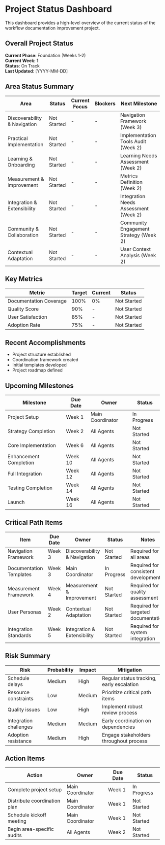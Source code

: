 # Project Status Dashboard

This dashboard provides a high-level overview of the current status of the workflow documentation improvement project.

## Overall Project Status

**Current Phase**: Foundation (Weeks 1-2)  
**Current Week**: 1  
**Status**: On Track  
**Last Updated**: [YYYY-MM-DD]  

## Area Status Summary

| Area | Status | Current Focus | Blockers | Next Milestone |
|------|--------|---------------|----------|---------------|
| Discoverability & Navigation | Not Started | - | - | Navigation Framework (Week 3) |
| Practical Implementation | Not Started | - | - | Implementation Tools Audit (Week 2) |
| Learning & Onboarding | Not Started | - | - | Learning Needs Assessment (Week 2) |
| Measurement & Improvement | Not Started | - | - | Metrics Definition (Week 2) |
| Integration & Extensibility | Not Started | - | - | Integration Needs Assessment (Week 2) |
| Community & Collaboration | Not Started | - | - | Community Engagement Strategy (Week 2) |
| Contextual Adaptation | Not Started | - | - | User Context Analysis (Week 2) |

## Key Metrics

| Metric | Target | Current | Status |
|--------|--------|---------|--------|
| Documentation Coverage | 100% | 0% | Not Started |
| Quality Score | 90% | - | Not Started |
| User Satisfaction | 85% | - | Not Started |
| Adoption Rate | 75% | - | Not Started |

## Recent Accomplishments

- Project structure established
- Coordination framework created
- Initial templates developed
- Project roadmap defined

## Upcoming Milestones

| Milestone | Due Date | Owner | Status |
|-----------|----------|-------|--------|
| Project Setup | Week 1 | Main Coordinator | In Progress |
| Strategy Completion | Week 2 | All Agents | Not Started |
| Core Implementation | Week 6 | All Agents | Not Started |
| Enhancement Completion | Week 10 | All Agents | Not Started |
| Full Integration | Week 12 | All Agents | Not Started |
| Testing Completion | Week 14 | All Agents | Not Started |
| Launch | Week 16 | All Agents | Not Started |

## Critical Path Items

| Item | Due Date | Owner | Status | Notes |
|------|----------|-------|--------|-------|
| Navigation Framework | Week 3 | Discoverability & Navigation | Not Started | Required for all areas |
| Documentation Templates | Week 3 | Main Coordinator | In Progress | Required for consistent development |
| Measurement Framework | Week 4 | Measurement & Improvement | Not Started | Required for quality assessment |
| User Personas | Week 2 | Contextual Adaptation | Not Started | Required for targeted documentation |
| Integration Standards | Week 5 | Integration & Extensibility | Not Started | Required for system integration |

## Risk Summary

| Risk | Probability | Impact | Mitigation |
|------|------------|--------|------------|
| Schedule delays | Medium | High | Regular status tracking, early escalation |
| Resource constraints | Low | Medium | Prioritize critical path items |
| Quality issues | Low | High | Implement robust review process |
| Integration challenges | Medium | Medium | Early coordination on dependencies |
| Adoption resistance | Medium | High | Engage stakeholders throughout process |

## Action Items

| Action | Owner | Due Date | Status |
|--------|-------|----------|--------|
| Complete project setup | Main Coordinator | Week 1 | In Progress |
| Distribute coordination plan | Main Coordinator | Week 1 | Not Started |
| Schedule kickoff meeting | Main Coordinator | Week 1 | Not Started |
| Begin area-specific audits | All Agents | Week 2 | Not Started |


